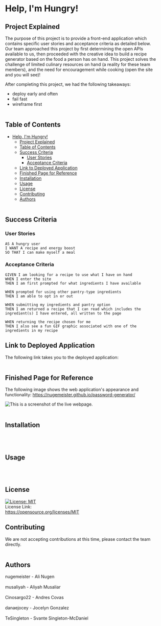 # Help, I'm Hungry!

## Project Explained
The purpose of this project is to provide a front-end application which contains specific user stories and acceptance criteria as detailed below. Our team approached this project by first determining the open APIs available to us, then proceeded with the creative idea to build a recipe generator based on the food a person has on hand. This project solves the challenge of limited culinary resources on hand (a reality for these team members), and the need for encouragement while cooking (open the site and you will see)!


After completing this project, we had the following takeaways:
* deploy early and often
* fail fast
* wireframe first
<br></br>

## Table of Contents
- [Help, I'm Hungry!](#help-im-hungry)
  - [Project Explained](#project-explained)
  - [Table of Contents](#table-of-contents)
  - [Success Criteria](#success-criteria)
    - [User Stories](#user-stories)
    - [Acceptance Criteria](#acceptance-criteria)
  - [Link to Deployed Application](#link-to-deployed-application)
  - [Finished Page for Reference](#finished-page-for-reference)
  - [Installation](#installation)
  - [Usage](#usage)
  - [License](#license)
  - [Contributing](#contributing)
  - [Authors](#authors)
<br></br>
## Success Criteria

### User Stories
```
AS A hungry user
I WANT A recipe and energy boost
SO THAT I can make myself a meal

```
### Acceptance Criteria
```
GIVEN I am looking for a recipe to use what I have on hand
WHEN I enter the site
THEN I am first prompted for what ingredients I have available

WHEN prompted for using other pantry-type ingredients
THEN I am able to opt in or out

WHEN submitting my ingredients and pantry option
THEN I am returned a recipe that I can read which includes the ingredient(s) I have entered, all written to the page

WHEN returning the recipe chosen for me
THEN I also see a fun GIF graphic associated with one of the ingredients in my recipe 

```

## Link to Deployed Application

The following link takes you to the deployed application: 
<br></br>

## Finished Page for Reference

The following image shows the web application's appearance and functionality: https://nugemeister.github.io/password-generator/

![This is a screenshot of the live webpage.](./Assets/images/03-javascript-homework-screenshot.png)
<br></br>

## Installation
<br></br>
## Usage
<br></br>
## License

[![License: MIT](https://img.shields.io/badge/License-MIT-yellow.svg)](https://opensource.org/licenses/MIT)<br> License Link:<br> https://opensource.org/licenses/MIT

## Contributing
We are not accepting contributions at this time, please contact the team directly.<br></br>

## Authors
nugemeister - Ali Nugen<br></br>
musaliyah - Aliyah Musaliar<br></br>
Cinosargo22 - Andres Covas<br></br>
danaejocey - Jocelyn Gonzalez<br></br>
TeSingleton - Svante Singleton-McDaniel<br></br>

